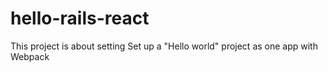 # hello-rails-react
This project is about setting Set up a "Hello world" project as one app with Webpack

